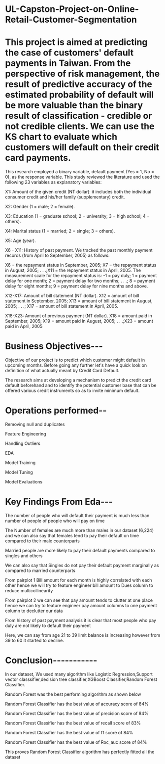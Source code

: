 # UL-Capston-Project-on-Online-Retail-Customer-Segmentation

# This project is aimed at predicting the case of customers' default payments in Taiwan. From the perspective of risk management, the result of predictive accuracy of the estimated probability of default will be more valuable than the binary result of classification - credible or not credible clients. We can use the KS chart to evaluate which customers will default on their credit card payments.

This research employed a binary variable, default payment (Yes = 1, No = 0), as the response variable. This study reviewed the literature and used the following 23 variables as explanatory variables:

X1: Amount of the given credit (NT dollar): it includes both the individual consumer credit and his/her family (supplementary) credit.

X2: Gender (1 = male; 2 = female).

X3: Education (1 = graduate school; 2 = university; 3 = high school; 4 = others).

X4: Marital status (1 = married; 2 = single; 3 = others).

X5: Age (year).

X6 - X11: History of past payment. We tracked the past monthly payment records (from April to September, 2005) as follows:

X6 = the repayment status in September, 2005; X7 = the repayment status in August, 2005; . . .;X11 = the repayment status in April, 2005. The measurement scale for the repayment status is: -1 = pay duly; 1 = payment delay for one month; 2 = payment delay for two months; . . .; 8 = payment delay for eight months; 9 = payment delay for nine months and above.

X12-X17: Amount of bill statement (NT dollar). X12 = amount of bill statement in September, 2005; X13 = amount of bill statement in August, 2005; . . .; X17 = amount of bill statement in April, 2005.

X18-X23: Amount of previous payment (NT dollar). X18 = amount paid in September, 2005; X19 = amount paid in August, 2005; . . .;X23 = amount paid in April, 2005


# Business Objectives---

Objective of our project is to predict which customer might default in upcoming months. Before going any further let's have a quick look on definition of what actually meant by Credit Card Default.

The research aims at developing a mechanism to predict the credit card default beforehand and to identify the potential customer base that can be offered various credit instruments so as to invite minimum default.

# Operations performed--

Removing null and duplicates

Feature Engineering

Handling Outliers

EDA

Model Training

Model Tuning

Model Evaluations

# Key Findings From Eda---

The number of people who will default their payment is much less than number of people of people who will pay on time

The Number of females are much more than males in our dataset (6,224) and we can also say that females tend to pay their default on time compared to their male counterparts

Married people are more likely to pay their default payments compared to singles and others

We can also say that Singles do not pay their default payment marginally as compared to married counterparts

From pairplot 1 Bill amount for each month is highly correlated with each other hence we will try to feature engineer bill amount to Dues column to reduce multicollinearity

From pairplot 2 we can see that pay amount tends to clutter at one place hence we can try to feature engineer pay amount columns to one payment column to declutter our data

From history of past payment analysis it is clear that most people who pay duly are not likely to default their payment

Here, we can say from age 21 to 39 limit balance is increasing however from 39 to 60 it started to decline.

# Conclusion-----------

In our dataset, We used many algorithm like Logistic Regression,Support vector classsifier,decision tree classifier,XGBoost Classifier,Random Forest Classifier.

Random Forest was the best performing algorithm as shown below

Random Forest Classifier has the best value of accuracy score of 84%

Random Forest Classifier has the best value of precision score of 84%

Random Forest Classifier has the best value of recall score of 83%

Random Forest Classifier has the best value of f1 score of 84%

Random Forest Classifier has the best value of Roc_auc score of 84%

This proves Random Forest Classifier algorithm has perfectly fitted all the dataset

